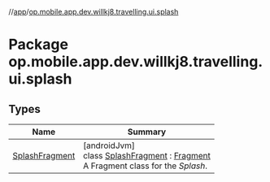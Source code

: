 //[app](../../index.md)/[op.mobile.app.dev.willkj8.travelling.ui.splash](index.md)

# Package op.mobile.app.dev.willkj8.travelling.ui.splash

## Types

| Name | Summary |
|---|---|
| [SplashFragment](-splash-fragment/index.md) | [androidJvm]<br>class [SplashFragment](-splash-fragment/index.md) : [Fragment](https://developer.android.com/reference/kotlin/androidx/fragment/app/Fragment.html)<br>A Fragment class for the *Splash*. |
